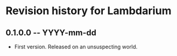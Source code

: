 # Revision history for Lambdarium

## 0.1.0.0  -- YYYY-mm-dd

* First version. Released on an unsuspecting world.
